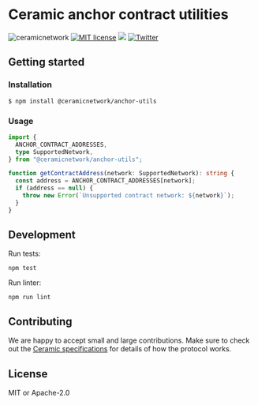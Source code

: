 # Ceramic anchor contract utilities

![ceramicnetwork](https://circleci.com/gh/ceramicnetwork/js-ceramic.svg?style=shield)
[![MIT license](https://img.shields.io/badge/License-MIT-blue.svg)](https://lbesson.mit-license.org/)
[![](https://img.shields.io/badge/Chat%20on-Discord-orange.svg?style=flat)](https://discord.gg/6VRZpGP)
[![Twitter](https://img.shields.io/twitter/follow/ceramicnetwork?label=Follow&style=social)](https://twitter.com/ceramicnetwork)

## Getting started

### Installation

```
$ npm install @ceramicnetwork/anchor-utils
```

### Usage

```ts
import {
  ANCHOR_CONTRACT_ADDRESSES,
  type SupportedNetwork,
} from "@ceramicnetwork/anchor-utils";

function getContractAddress(network: SupportedNetwork): string {
  const address = ANCHOR_CONTRACT_ADDRESSES[network];
  if (address == null) {
    throw new Error(`Unsupported contract network: ${network}`);
  }
}
```

## Development

Run tests:

```shell
npm test
```

Run linter:

```shell
npm run lint
```

## Contributing

We are happy to accept small and large contributions. Make sure to check out the
[Ceramic specifications](https://github.com/ceramicnetwork/ceramic/blob/main/SPECIFICATION.md)
for details of how the protocol works.

## License

MIT or Apache-2.0
